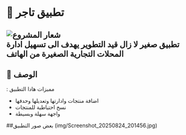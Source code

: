 # 🚀 تطبيق تاجر 

![شعار المشروع](images/logo.png)  
تطبيق صغير لا زال قيد التطوير يهدف الى تسهيل ادارة المحلات التجارية الصغيرة من الهاتف
---

## 📖 الوصف
: مميزات هادا التطبيق  

- اضافة منتجات وادارتها وتعديلها وحدفها
- نسخ احتياطية للمنتجات
- واجهة سهلة وبسيطة

##بعض صور التطبيق
(img/Screenshot_20250824_201456.jpg)

